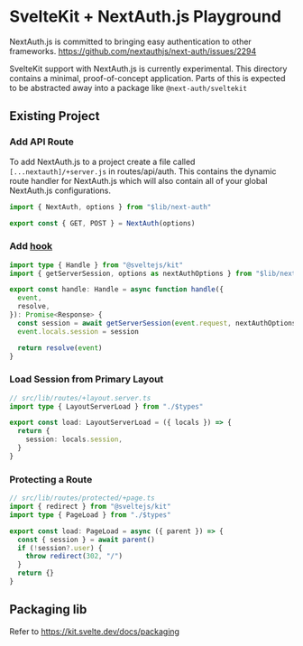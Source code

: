 # SvelteKit + NextAuth.js Playground

NextAuth.js is committed to bringing easy authentication to other frameworks. https://github.com/nextauthjs/next-auth/issues/2294

SvelteKit support with NextAuth.js is currently experimental. This directory contains a minimal, proof-of-concept application. Parts of this is expected to be abstracted away into a package like `@next-auth/sveltekit`

## Existing Project

### Add API Route

To add NextAuth.js to a project create a file called `[...nextauth]/+server.js` in routes/api/auth. This contains the dynamic route handler for NextAuth.js which will also contain all of your global NextAuth.js configurations.

```ts
import { NextAuth, options } from "$lib/next-auth"

export const { GET, POST } = NextAuth(options)
```

### Add [hook](https://kit.svelte.dev/docs/hooks)

```ts
import type { Handle } from "@sveltejs/kit"
import { getServerSession, options as nextAuthOptions } from "$lib/next-auth"

export const handle: Handle = async function handle({
  event,
  resolve,
}): Promise<Response> {
  const session = await getServerSession(event.request, nextAuthOptions)
  event.locals.session = session

  return resolve(event)
}
```

### Load Session from Primary Layout

```ts
// src/lib/routes/+layout.server.ts
import type { LayoutServerLoad } from "./$types"

export const load: LayoutServerLoad = ({ locals }) => {
  return {
    session: locals.session,
  }
}
```

### Protecting a Route

```ts
// src/lib/routes/protected/+page.ts
import { redirect } from "@sveltejs/kit"
import type { PageLoad } from "./$types"

export const load: PageLoad = async ({ parent }) => {
  const { session } = await parent()
  if (!session?.user) {
    throw redirect(302, "/")
  }
  return {}
}
```

## Packaging lib

Refer to https://kit.svelte.dev/docs/packaging
